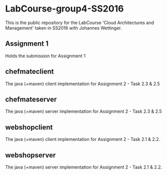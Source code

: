 # LabCourse-group4-SS2016
This is the public repository for the LabCourse 'Cloud Architectures and Management' taken in SS2016 with Johannes Wettinger.

## Assignment 1
Holds the submission for Assignment 1

## chefmateclient
The java (+maven) client implementation for Assignment 2 - Task 2.3 & 2.5

## chefmateserver
The java (+maven) server implementation for Assignment 2 - Task 2.3 & 2.5

## webshopclient
The java (+maven) client implementation for Assignment 2 - Task 2.1 & 2.2.

## webshopserver
The java (+maven) server implementation for Assignment 2 - Task 2.1 & 2.2.





